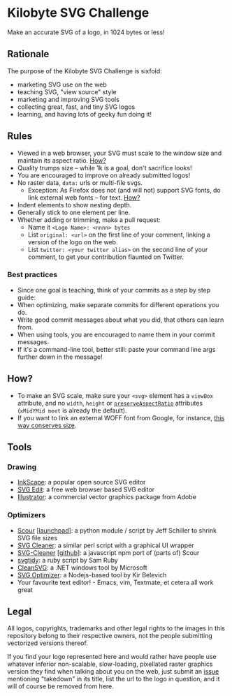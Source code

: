 Kilobyte SVG Challenge
======================

Make an accurate SVG of a logo, in 1024 bytes or less!

## Rationale

The purpose of the Kilobyte SVG Challenge is sixfold:

* marketing SVG use on the web
* teaching SVG, "view source" style
* marketing and improving SVG tools
* collecting great, fast, and tiny SVG logos
* learning, and having lots of geeky fun doing it!

## Rules

* Viewed in a web browser,
  your SVG must scale to the window size
  and maintain its aspect ratio. [How?](#how)
* Quality trumps size
  – while 1k is a goal,
  don't sacrifice looks!
* You are encouraged to improve
  on already submitted logos!
* No raster data, `data:` urls or multi-file svgs.
  * Exception: As Firefox does not
    (and will not) support SVG fonts,
    do link external web fonts – for text. [How?](#how)
* Indent elements to show nesting depth.
* Generally stick to one element per line.
* Whether adding or trimming, make a pull request:
  * Name it `<Logo Name>: <nnnn> bytes`
  * List `original: <url>`
    on the first line of your comment,
    linking a version of the logo on the web.
  * List `twitter: <your twitter alias>`
    on the second line of your comment,
    to get your contribution flaunted on Twitter.

### Best practices

* Since one goal is teaching, think of your commits as a step by step guide:
* When optimizing, make separate commits for different operations you do.
* Write good commit messages about what you did, that others can learn from.
* When using tools, you are encouraged to name them in your commit messages.
* If it's a command-line tool, better still:
  paste your command line args further down in the message!

## How?

* To make an SVG scale,
  make sure your `<svg>` element
  has a `viewBox` attribute,
  and no `width`, `height` or
  [`preserveAspectRatio`](https://developer.mozilla.org/en-US/docs/SVG/Attribute/preserveAspectRatio)
  attributes (`xMidYMid meet`
  is already the default).
* If you want to link an external
  WOFF font from Google, for instance,
  [this way conserves size](https://github.com/johan/kilobyte-svg-challenge/commit/e6f68780dbc49dc2c48fdf73e2f2bb4f31e8365b).

## Tools

### Drawing

* [InkScape](http://inkscape.org/): a popular open source SVG editor
* [SVG Edit](http://svg-edit.googlecode.com/svn/trunk/editor/svg-editor.html): a free web browser based SVG editor
* [Illustrator](http://www.adobe.com/products/illustrator.html): a commercial vector graphics package from Adobe

### Optimizers

* [Scour](http://www.codedread.com/scour/) [[launchpad](https://launchpad.net/scour)]: a python module / script by Jeff Schiller to shrink SVG file sizes
* [SVG Cleaner](http://libregraphicsworld.org/blog/entry/introducing-svg-cleaner): a similar perl script with a graphical UI wrapper
* [SVG-Cleaner](https://npmjs.org/package/svg-cleaner) [[github](https://github.com/preciousforever/SVG-Cleaner)]: a javascript npm port of (parts of) Scour
* [svgtidy](http://intertwingly.net/code/svgtidy/svgtidy.rb): a ruby script by Sam Ruby
* [CleanSVG](http://cleansvg.codeplex.com/): a .NET windows tool by Microsoft
* [SVG Optimizer](https://github.com/svg/svgo#readme):  a Nodejs-based tool by Kir Belevich
* Your favourite text editor! - Emacs, vim, Textmate, et cetera all work great

## Legal

All logos, copyrights,
trademarks and other legal rights
to the images in this repository
belong to their respective owners,
not the people submitting
vectorized versions thereof.

If you find your logo represented here
and would rather have people use whatever
inferior non-scalable, slow-loading,
pixellated raster graphics version
they find when talking about you on the web,
just submit an [issue](https://github.com/johan/kilobyte-svg-challenge/issues) mentioning "takedown"
in its title, list the url to the logo in question,
and it will of course be removed from here.
